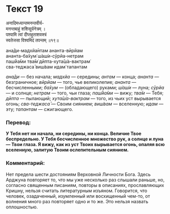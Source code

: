 # Текст 19

अनादिमध्यान्तमनन्तवीर्य-  
मनन्तबाहुं शशिसूर्यनेत्रम् ।  
पश्यामि त्वां दीप्तहुताशवक्त्रं  
स्वतेजसा विश्वमिदं तपन्तम् ॥१९॥

ана̄ди-мадхйа̄нтам ананта-вӣрйам  
ананта-ба̄хум̇ ш́аш́и-сӯрйа-нетрам  
паш́йа̄ми тва̄м̇ дӣпта-хута̄ш́а-вактрам̇  
сва-теджаса̄ виш́вам идам̇ тапантам

_ана̄ди_ — без начала; _мадхйа_ — середины; _антам_ — конца; _ананта_ — безграничное; _вӣрйам_ — того, чье великолепие; _ананта_ — бесчисленными; _ба̄хум_ — (обладающего) руками; _ш́аш́и_ — луна; _сӯрйа_ — и солнце; _нетрам_ — того, чьи глаза; _паш́йа̄ми_ — вижу; _тва̄м_ — Тебя; _дӣпта_ — пылающий; _хута̄ш́а-вактрам_ — того, из чьих уст вырывается огонь; _сва-теджаса̄_ — Своим сиянием; _виш́вам_ — вселенную; _идам_ — эту; _тапантам_ — сжигающего.

### Перевод:

**У Тебя нет ни начала, ни середины, ни конца. Величие Твое беспредельно. У Тебя бесчисленное множество рук, а солнце и луна — Твои глаза. Я вижу, как из уст Твоих вырывается огонь, опаляя всю вселенную, залитую Твоим ослепительным сиянием.**

### Комментарий:

Нет предела шести достояниям Верховной Личности Бога. Здесь Арджуна повторяет то, что мы уже несколько раз слышали раньше, но, согласно священным писаниям, повторы в описаниях, прославляющих Кришну, нельзя считать литературным изъяном. Говорится, что человек, озадаченный, изумленный или восхищенный чем-то, от волнения много раз повторяет одно и то же. Это нельзя назвать оплошностью.